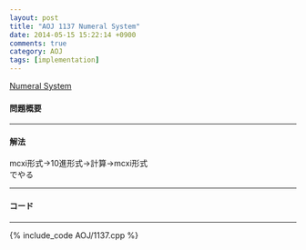```yaml
---
layout: post
title: "AOJ 1137 Numeral System"
date: 2014-05-15 15:22:14 +0900
comments: true
category: AOJ
tags: [implementation]
---
```


[Numeral System](http://judge.u-aizu.ac.jp/onlinejudge/description.jsp?id=1137)

#### 問題概要

****

#### 解法

mcxi形式->10進形式->計算->mcxi形式  
でやる

****

#### コード

****

{% include_code AOJ/1137.cpp %}
